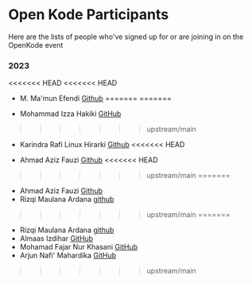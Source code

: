 # Open Kode Participants

Here are the lists of people who've signed up for or are joining in on the OpenKode event

### 2023
<<<<<<< HEAD
<<<<<<< HEAD
- M. Ma'mun Efendi [Github](https://github.com/efendi7)
=======
=======

- Mohammad Izza Hakiki [GitHub](https://github.com/MohammadIzza)
>>>>>>> upstream/main
- Karindra Rafi Linux Hirarki [Github](https://github.com/karindralinux)
<<<<<<< HEAD

- Ahmad Aziz Fauzi [Github](https://github.com/Raturu0)
<<<<<<< HEAD
>>>>>>> upstream/main
=======
- Ahmad Aziz Fauzi [Github](https://github.com/Raturu0)
- Rizqi Maulana Ardana [github](https://github.com/Maulana07Go)
>>>>>>> upstream/main
=======
- Rizqi Maulana Ardana [github](https://github.com/Maulana07Go)
- Almaas Izdihar [GitHub](https://github.com/almaas-ice)
- Mohamad Fajar Nur Khasani [GitHub](https://github.com/mhmdfjr)
- Arjun Nafi' Mahardika [GitHub](https://github.com/hyjhon)
>>>>>>> upstream/main
